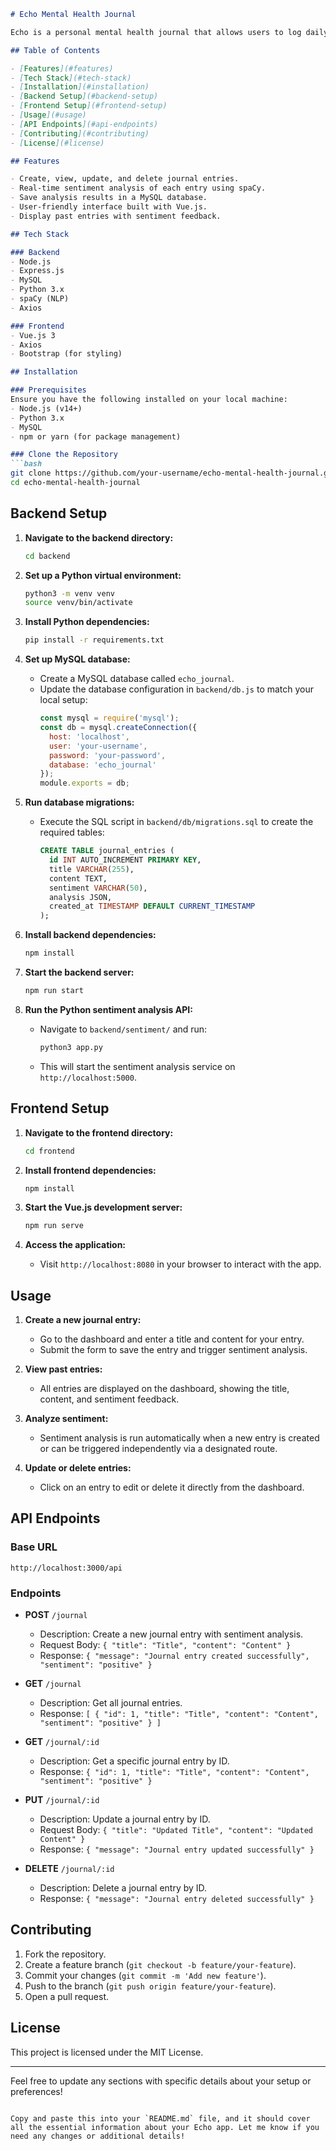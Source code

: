 ```md
# Echo Mental Health Journal

Echo is a personal mental health journal that allows users to log daily journal entries and receive sentiment analysis feedback. The app uses natural language processing (NLP) via spaCy to help users understand the general tone of their entries, whether positive, negative, or neutral. Echo is designed to support mental well-being by providing insights into the emotional trends in users' journal entries over time.

## Table of Contents

- [Features](#features)
- [Tech Stack](#tech-stack)
- [Installation](#installation)
- [Backend Setup](#backend-setup)
- [Frontend Setup](#frontend-setup)
- [Usage](#usage)
- [API Endpoints](#api-endpoints)
- [Contributing](#contributing)
- [License](#license)

## Features

- Create, view, update, and delete journal entries.
- Real-time sentiment analysis of each entry using spaCy.
- Save analysis results in a MySQL database.
- User-friendly interface built with Vue.js.
- Display past entries with sentiment feedback.

## Tech Stack

### Backend
- Node.js
- Express.js
- MySQL
- Python 3.x
- spaCy (NLP)
- Axios

### Frontend
- Vue.js 3
- Axios
- Bootstrap (for styling)

## Installation

### Prerequisites
Ensure you have the following installed on your local machine:
- Node.js (v14+)
- Python 3.x
- MySQL
- npm or yarn (for package management)

### Clone the Repository
```bash
git clone https://github.com/your-username/echo-mental-health-journal.git
cd echo-mental-health-journal
```

## Backend Setup

1. **Navigate to the backend directory:**
   ```bash
   cd backend
   ```

2. **Set up a Python virtual environment:**
   ```bash
   python3 -m venv venv
   source venv/bin/activate
   ```

3. **Install Python dependencies:**
   ```bash
   pip install -r requirements.txt
   ```

4. **Set up MySQL database:**
   - Create a MySQL database called `echo_journal`.
   - Update the database configuration in `backend/db.js` to match your local setup:
     ```javascript
     const mysql = require('mysql');
     const db = mysql.createConnection({
       host: 'localhost',
       user: 'your-username',
       password: 'your-password',
       database: 'echo_journal'
     });
     module.exports = db;
     ```

5. **Run database migrations:**
   - Execute the SQL script in `backend/db/migrations.sql` to create the required tables:
     ```sql
     CREATE TABLE journal_entries (
       id INT AUTO_INCREMENT PRIMARY KEY,
       title VARCHAR(255),
       content TEXT,
       sentiment VARCHAR(50),
       analysis JSON,
       created_at TIMESTAMP DEFAULT CURRENT_TIMESTAMP
     );
     ```

6. **Install backend dependencies:**
   ```bash
   npm install
   ```

7. **Start the backend server:**
   ```bash
   npm run start
   ```

8. **Run the Python sentiment analysis API:**
   - Navigate to `backend/sentiment/` and run:
     ```bash
     python3 app.py
     ```
   - This will start the sentiment analysis service on `http://localhost:5000`.

## Frontend Setup

1. **Navigate to the frontend directory:**
   ```bash
   cd frontend
   ```

2. **Install frontend dependencies:**
   ```bash
   npm install
   ```

3. **Start the Vue.js development server:**
   ```bash
   npm run serve
   ```

4. **Access the application:**
   - Visit `http://localhost:8080` in your browser to interact with the app.

## Usage

1. **Create a new journal entry:**
   - Go to the dashboard and enter a title and content for your entry.
   - Submit the form to save the entry and trigger sentiment analysis.

2. **View past entries:**
   - All entries are displayed on the dashboard, showing the title, content, and sentiment feedback.

3. **Analyze sentiment:**
   - Sentiment analysis is run automatically when a new entry is created or can be triggered independently via a designated route.

4. **Update or delete entries:**
   - Click on an entry to edit or delete it directly from the dashboard.

## API Endpoints

### Base URL
```
http://localhost:3000/api
```

### Endpoints

- **POST** `/journal`
  - Description: Create a new journal entry with sentiment analysis.
  - Request Body: `{ "title": "Title", "content": "Content" }`
  - Response: `{ "message": "Journal entry created successfully", "sentiment": "positive" }`

- **GET** `/journal`
  - Description: Get all journal entries.
  - Response: `[ { "id": 1, "title": "Title", "content": "Content", "sentiment": "positive" } ]`

- **GET** `/journal/:id`
  - Description: Get a specific journal entry by ID.
  - Response: `{ "id": 1, "title": "Title", "content": "Content", "sentiment": "positive" }`

- **PUT** `/journal/:id`
  - Description: Update a journal entry by ID.
  - Request Body: `{ "title": "Updated Title", "content": "Updated Content" }`
  - Response: `{ "message": "Journal entry updated successfully" }`

- **DELETE** `/journal/:id`
  - Description: Delete a journal entry by ID.
  - Response: `{ "message": "Journal entry deleted successfully" }`

## Contributing

1. Fork the repository.
2. Create a feature branch (`git checkout -b feature/your-feature`).
3. Commit your changes (`git commit -m 'Add new feature'`).
4. Push to the branch (`git push origin feature/your-feature`).
5. Open a pull request.

## License

This project is licensed under the MIT License.

---

Feel free to update any sections with specific details about your setup or preferences!
```

Copy and paste this into your `README.md` file, and it should cover all the essential information about your Echo app. Let me know if you need any changes or additional details!
